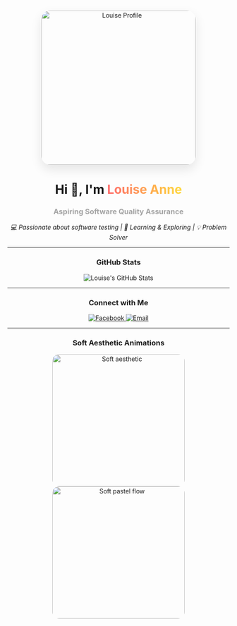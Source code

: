 <p align="center">
  <!-- Profile image with soft shadow effect -->
  <img src="https://github.com/louiseanne2/louiseanne2/blob/main/porpol.png?raw=true" alt="Louise Profile" width="350" style="border-radius: 20px; box-shadow: 0 10px 25px rgba(0,0,0,0.1);" />
</p>

<h1 align="center">
  Hi 👋, I'm <span style="background: linear-gradient(90deg, #FF6B6B, #FFD93D); -webkit-background-clip: text; color: transparent;">Louise Anne</span>
</h1>
<h3 align="center" style="color:#A3A3A3;">Aspiring Software Quality Assurance</h3>

<p align="center">
  <em>💻 Passionate about software testing | 🌱 Learning & Exploring | 💡 Problem Solver</em>
</p>

---

<h3 align="center">GitHub Stats</h3>
<p align="center">
  <img src="https://github-readme-stats.vercel.app/api?username=louiseanne2&show_icons=true&theme=radical&count_private=true&hide_border=true" alt="Louise's GitHub Stats" />
</p>

---

<h3 align="center">Connect with Me</h3>
<p align="center">
  <a href="https://www.facebook.com/profile.php?id=61553677047863" target="_blank">
    <img src="https://img.shields.io/badge/Facebook-7289DA?style=for-the-badge&logo=facebook&logoColor=white" alt="Facebook"/>
  </a>
  <a href="mailto:louiseannesuriobechayda@gmail.com" target="_blank">
    <img src="https://img.shields.io/badge/Email-F85032?style=for-the-badge&logo=gmail&logoColor=white" alt="Email"/>
  </a>
</p>

---

<h3 align="center">Soft Aesthetic Animations</h3>
<p align="center">
  <!-- Floating pastel GIFs -->
  <img src="https://c.tenor.com/6ybM0a6SVJ4AAAAi/soft-aesthetic.gif" alt="Soft aesthetic" width="300" style="border-radius:15px;"/>
  <img src="https://c.tenor.com/4FyxXWf_UdMAAAAC/soft-aesthetic.gif" alt="Soft pastel flow" width="300" style="border-radius:15px;"/>
</p>
